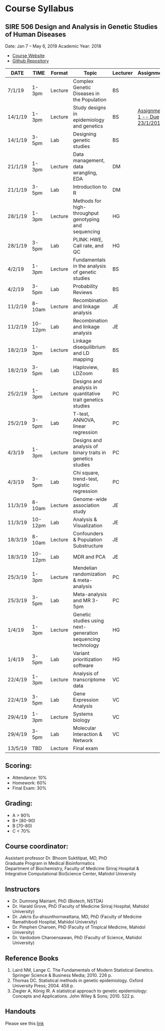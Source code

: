 Course Syllabus
===============

SIRE 506 Design and Analysis in Genetic Studies of Human Diseases
-----------------------------------------------------------------
Date:  Jan 7 – May 6, 2019
Academic Year: 2018

-   [Course Website](https://si-medbif.github.io/SIRE506/)
-   [Github Repository](https://github.com/si-medbif/SIRE506)


DATE      | TIME    | Format    | Topic     | Lecturer | Assignment |
----------|---------|-----------|-----------|----------|------------|
7/1/19 | 1-3pm | Lecture | Complex Genetic Diseases in the Population | BS ||
14/1/19 | 1-3pm | Lecture | Study designs in epidemiology and genetics | BS | [Assignment 1 -- Due 23/1/2019](assignment/assignment01.md) |
14/1/19 | 3-5pm | Lab | Designing genetic studies | BS ||
21/1/19 | 1-3pm | Lecture | Data management, data wrangling, EDA | DM ||
21/1/19 | 3-5pm | Lab | Introduction to R | DM||
28/1/19| 1-3pm | Lecture | Methods for high-throughput genotyping and sequencing | HG||
28/1/19| 3-5pm | Lab | PLINK: HWE, Call rate, and QC | HG||
4/2/19| 1-3pm | Lecture | Fundamentals in the analysis of genetic studies | BS||
4/2/19 | 3-5pm | Lab | Probability Reviews | BS||
11/2/19  | 8-10am | Lecture | Recombination and linkage analysis | JE||
11/2/19 | 10-12pm | Lab | Recombination and linkage analysis | JE||
18/2/19 | 1-3pm | Lecture | Linkage disequilibrium and LD mapping | BS||
18/2/19 | 3-5pm | Lab | Haploview, LDZoom | BS||
25/2/19 | 1-3pm | Lecture | Designs and analysis in quantitative trait genetics studies | PC||
25/2/19 | 3-5pm | Lab | T-test, ANNOVA, linear regression | PC||
4/3/19 | 1-3pm | Lecture | Designs and analysis of binary traits in genetics studies | PC||
4/3/19 | 3-5pm | Lab | Chi square, trend-test, logistic regression | PC||
11/3/19 | 8-10am | Lecture | Genome-wide association study | JE||
11/3/19 | 10-12pm | Lab | Analysis & Visualization | JE||
18/3/19 | 8-10am | Lecture | Confounders & Population Substructure | JE||
18/3/19 | 10-12pm | Lab | MDR and PCA | JE||
25/3/19 | 1-3pm | Lecture | Mendelian randomization & meta-analysis | PC||
25/3/19 | 3-5pm | Lab | Meta-analysis and MR 3-5pm | PC||
1/4/19 | 1-3pm | Lecture | Genetic studies using next-generation sequencing technology | HG||
1/4/19 | 3-5pm | Lab | Variant prioritization software | HG||
22/4/19 | 1-3pm | Lecture | Analysis of transcriptome data | VC||
22/4/19 | 3-5pm | Lab | Gene Expression Analysis | VC||
29/4/19 | 1-3pm | Lecture | Systems biology  | VC||
29/4/19 | 3-5pm | Lab | Molecular Interaction & Network | VC||
13/5/19 | TBD | Lecture | Final exam||

Scoring:
--------

* Attendance: 10%
* Homework: 60%
* Final Exam: 30%

Grading:
--------

* A > 90%
* B+ [80-90)
* B [70-80)
* C < 70%

Course coordinator:
-------------------

Assistant professor Dr. Bhoom Suktitipat, MD, PhD  
Graduate Program in Medical Bioinformatics  
Department of Biochemistry, Faculty of Medicine Siriraj Hospital &  
Integrative Computational BioScience Center, Mahidol University

Instructors
----------
* Dr. Dumrong Mairiant, PhD (Biotech, NSTDA)
* Dr. Harald Grove, PhD (Faculty of Medicine Siriraj Hospital, Mahidol University)
* Dr. Jakris Eu-ahsunthornwattana, MD, PhD (Faculty of Medicine Ramathibodi Hospital, Mahidol University)
* Dr. Pimphen Charoen, PhD (Faculty of Tropical Medicine, Mahidol University)
* Dr. Vardodom Charoensawan, PhD (Faculty of Science, Mahidol University)

Reference Books
------------------
1. Laird NM, Lange C. The Fundamentals of Modern Statistical Genetics. Springer Science & Business Media; 2010. 226 p.
2. Thomas DC. Statistical methods in genetic epidemiology. Oxford University Press; 2004. 458 p.
3. Ziegler A, König IR. A statistical approach to genetic epidemiology: Concepts and Applications. John Wiley & Sons; 2010. 522 p.

Handouts
-----------
Please see this [link](https://www.dropbox.com/sh/2uihuw7taej6lwb/AABqngbn71SeymYEgyyD9c4aa?dl=0)
